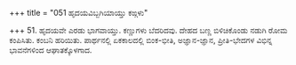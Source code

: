 +++
title = "051 ಹೃದಯವಿಬ್ಬಗಿಯಾಯ್ತು ಕಙ್ಗಳು"

+++
51. ಹೃದಯವೇ ಎರಡು ಭಾಗವಾಯ್ತು. ಕಣ್ಣುಗಳು ಬೆದರಿದವು. ದೇಹದ ಬಣ್ಣ ಬಿಳಿಚಿಕೊಂಡು ನಡುಗಿ ರೋಮ ಕಂಪಿಸಿತು.  ಕಂಬನಿ ಹರಿಯಿತು. ಪಾರ್ಥನಲ್ಲಿ ಏಕಕಾಲದಲ್ಲಿ ಬಿಂಕ-ಭೀತಿ, ಅಜ್ಞಾನ-ಜ್ಞಾನ, ಪ್ರೀತಿ-ಭೇದಗಳ ವಿಭಿನ್ನ ಭಾವನೆಗಳಿಂದ ಆಘಾತಕ್ಕೊಳಗಾದ.